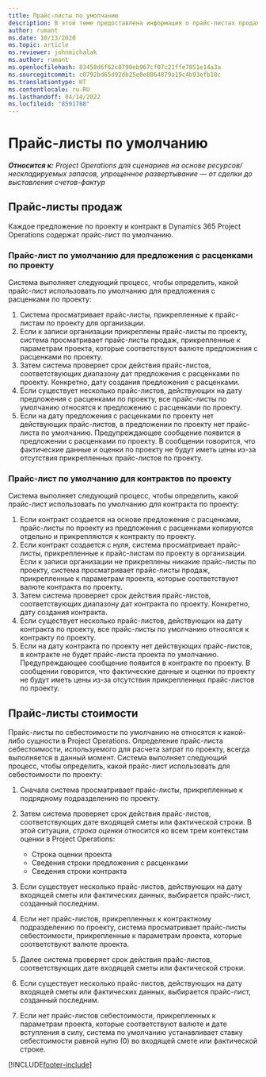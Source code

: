 ```yaml
---
title: Прайс-листы по умолчанию
description: В этой теме предоставлена информация о прайс-листах продаж и себестоимости по умолчанию в Project Operations.
author: rumant
ms.date: 10/13/2020
ms.topic: article
ms.reviewer: johnmichalak
ms.author: rumant
ms.openlocfilehash: 83458d6f62c8790eb967cf07c21ffe7851e14a3a
ms.sourcegitcommit: c0792bd65d92db25e0e8864879a19c4b93efb10c
ms.translationtype: HT
ms.contentlocale: ru-RU
ms.lasthandoff: 04/14/2022
ms.locfileid: "8591788"
---
```

# <a name="default-price-lists"></a>Прайс-листы по умолчанию

_**Относится к:** Project Operations для сценариев на основе ресурсов/нескладируемых запасов, упрощенное развертывание — от сделки до выставления счетов-фактур_

## <a name="sales-price-lists"></a>Прайс-листы продаж

Каждое предложение по проекту и контракт в Dynamics 365 Project Operations содержат прайс-лист по умолчанию. 

### <a name="price-list-default-on-project-quotes"></a>Прайс-лист по умолчанию для предложения с расценками по проекту
Система выполняет следующий процесс, чтобы определить, какой прайс-лист использовать по умолчанию для предложения с расценками по проекту:

1. Система просматривает прайс-листы, прикрепленные к прайс-листам по проекту для организации. 
2. Если к записи организации прикреплены прайс-листы по проекту, система просматривает прайс-листы продаж, прикрепленные к параметрам проекта, которые соответствуют валюте предложения с расценками по проекту.
3. Затем система проверяет срок действия прайс-листов, соответствующих диапазону дат предложения с расценками по проекту. Конкретно, дату создания предложения с расценками.
4. Если существует несколько прайс-листов, действующих на дату предложения с расценками по проекту, все прайс-листы по умолчанию относятся к предложению с расценками по проекту.
5. Если на дату предложения с расценками по проекту нет действующих прайс-листов, в предложении по проекту нет прайс-листа по умолчанию. Предупреждающее сообщение появится в предложении с расценками по проекту. В сообщении говорится, что фактические данные и оценки по проекту не будут иметь цены из-за отсутствия прикрепленных прайс-листов по проекту.

### <a name="price-list-default-on-project-contracts"></a>Прайс-лист по умолчанию для контрактов по проекту 
Система выполняет следующий процесс, чтобы определить, какой прайс-лист использовать по умолчанию для контракта по проекту:

1. Если контракт создается на основе предложения с расценками, прайс-листы по проекту из предложения с расценками копируются отдельно и прикрепляются к контракту по проекту.
2. Если контракт создается с нуля, система просматривает прайс-листы, прикрепленные к прайс-листам по проекту в организации. Если к записи организации не прикреплены никакие прайс-листы по проекту, система просматривает прайс-листы продаж, прикрепленные к параметрам проекта, которые соответствуют валюте контракта по проекту.
4. Затем система проверяет срок действия прайс-листов, соответствующих диапазону дат контракта по проекту. Конкретно, дату создания контракта.
5. Если существует несколько прайс-листов, действующих на дату контракта по проекту, все прайс-листы по умолчанию относятся к контракту по проекту.
6. Если на дату контракта по проекту нет действующих прайс-листов, в контракте не будет прайс-листа проекта по умолчанию. Предупреждающее сообщение появится в контракте по проекту. В сообщении говорится, что фактические данные и оценки по проекту не будут иметь цены из-за отсутствия прикрепленных прайс-листов по проекту.

## <a name="cost-price-lists"></a>Прайс-листы стоимости

Прайс-листы по себестоимости по умолчанию не относятся к какой-либо сущности в Project Operations. Определение прайс-листа себестоимости, используемого для расчета затрат по проекту, всегда выполняется в данный момент. Система выполняет следующий процесс, чтобы определить, какой прайс-лист использовать для себестоимости по проекту:

1. Сначала система просматривает прайс-листы, прикрепленные к подрядному подразделению по проекту.
2. Затем система проверяет срок действия прайс-листов, соответствующих дате входящей сметы или фактической строки. В этой ситуации, *строка оценки* относится ко всем трем контекстам оценки в Project Operations:

    - Строка оценки проекта
    - Сведения строки предложения с расценками
    - Сведения строки контракта
  
3. Если существует несколько прайс-листов, действующих на дату входящей сметы или фактических данных, выбирается прайс-лист, созданный последним.
4. Если нет прайс-листов, прикрепленных к контрактному подразделению по проекту, система просматривает прайс-листы себестоимости, прикрепленные к параметрам проекта, которые соответствуют валюте проекта.
5. Далее система проверяет срок действия прайс-листов, соответствующих дате входящей сметы или фактической строки. 
6. Если существует несколько прайс-листов, действующих на дату входящей сметы или фактических данных, выбирается прайс-лист, созданный последним.
7. Если нет прайс-листов себестоимости, прикрепленных к параметрам проекта, которые соответствуют валюте и дате вступления в силу, система по умолчанию устанавливает ставку себестоимости равной нулю (0) во входящей смете или фактической строке.


[!INCLUDE[footer-include](../includes/footer-banner.md)]